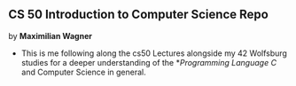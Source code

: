 ## CS 50 Introduction to Computer Science Repo
by **Maximilian Wagner**

- This is me following along the cs50 Lectures alongside my 42 Wolfsburg studies
for a deeper understanding of the
**Programming Language C* and Computer Science in general.

